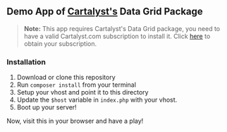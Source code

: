 ## Demo App of [Cartalyst's](https://cartalyst.com) Data Grid Package

> **Note:** This app requires Cartalyst's Data Grid package, you need to have a valid Cartalyst.com subscription to install it. Click [here](https://www.cartalyst.com/pricing) to obtain your subscription.

### Installation

1. Download or clone this repository
2. Run `composer install` from your terminal
3. Setup your vhost and point it to this directory
4. Update the `$host` variable in `index.php` with your vhost.
5. Boot up your server!

Now, visit this in your browser and have a play!
